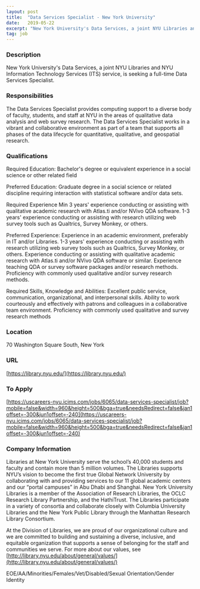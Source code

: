 ```yaml
---
layout: post
title:  "Data Services Specialist - New York University"
date:   2019-05-22
excerpt: "New York University's Data Services, a joint NYU Libraries and NYU Information Technology Services (ITS) service, is seeking a full-time Data Services Specialist."
tag: job
---
```


### Description   

New York University's Data Services, a joint NYU Libraries and NYU Information Technology Services (ITS) service, is seeking a full-time Data Services Specialist.


### Responsibilities   

The Data Services Specialist provides computing support to a diverse body of faculty, students, and staff at NYU in the areas of qualitative data analysis and web survey research.  The Data Services Specialist works in a vibrant and collaborative environment as part of a team that supports all phases of the data lifecycle for quantitative, qualitative, and geospatial research.


### Qualifications   

Required Education:
Bachelor's degree or equivalent experience in a social science or other related field

Preferred Education:
Graduate degree in a social science or related discipline requiring interaction with statistical software and/or data sets.

Required Experience
Min 3 years' experience conducting or assisting with qualitative academic research with Atlas.ti and/or NVivo QDA software. 1-3 years' experience conducting or assisting with research utilizing web survey tools such as Qualtrics, Survey Monkey, or others.

Preferred Experience:
Experience in an academic environment, preferably in IT and/or Libraries. 1-3 years' experience conducting or assisting with research utilizing web survey tools such as Qualtrics, Survey Monkey, or others. Experience conducting or assisting with qualitative academic research with Atlas.ti and/or NVivo QDA software or similar. Experience teaching QDA or survey software packages and/or research methods. Proficiency with commonly used qualitative and/or survey research methods. 

Required Skills, Knowledge and Abilities:
Excellent public service, communication, organizational, and interpersonal skills. Ability to work courteously and effectively with patrons and colleagues in a collaborative team environment. Proficiency with commonly used qualitative and survey research methods




### Location   

70 Washington Square South, New York


### URL   

[https://library.nyu.edu/](https://library.nyu.edu/)

### To Apply   

[https://uscareers-nyu.icims.com/jobs/6065/data-services-specialist/job?mobile=false&width=960&height=500&bga=true&needsRedirect=false&jan1offset=-300&jun1offset=-240](https://uscareers-nyu.icims.com/jobs/6065/data-services-specialist/job?mobile=false&width=960&height=500&bga=true&needsRedirect=false&jan1offset=-300&jun1offset=-240)


### Company Information   

Libraries at New York University serve the school’s 40,000 students and faculty and contain more than 5 million volumes. The Libraries supports NYU’s vision to become the first true Global Network University by collaborating with and providing services to our 11 global academic centers and our “portal campuses” in Abu Dhabi and Shanghai. New York University Libraries is a member of the Association of Research Libraries, the OCLC Research Library Partnership, and the HathiTrust. The Libraries participate in a variety of consortia and collaborate closely with Columbia University Libraries and the New York Public Library through the Manhattan Research Library Consortium.

At the Division of Libraries, we are proud of our organizational culture and we are committed to building and sustaining a diverse, inclusive, and equitable organization that supports a sense of belonging for the staff and communities we serve. For more about our values, see [http://library.nyu.edu/about/general/values/](http://library.nyu.edu/about/general/values/)

EOE/AA/Minorities/Females/Vet/Disabled/Sexual Orientation/Gender Identity



